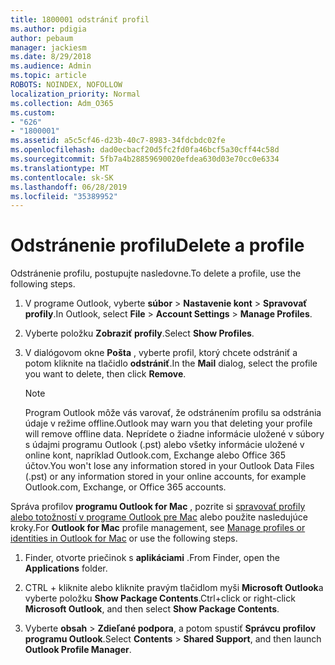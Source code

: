 ```yaml
---
title: 1800001 odstrániť profil
ms.author: pdigia
author: pebaum
manager: jackiesm
ms.date: 8/29/2018
ms.audience: Admin
ms.topic: article
ROBOTS: NOINDEX, NOFOLLOW
localization_priority: Normal
ms.collection: Adm_O365
ms.custom:
- "626"
- "1800001"
ms.assetid: a5c5cf46-d23b-40c7-8983-34fdcbdc02fe
ms.openlocfilehash: dad0ecbacf20d5fc2fd0fa46bcf5a30cff44c58d
ms.sourcegitcommit: 5fb7a4b28859690020efdea630d03e70cc0e6334
ms.translationtype: MT
ms.contentlocale: sk-SK
ms.lasthandoff: 06/28/2019
ms.locfileid: "35389952"
---
```

# <a name="delete-a-profile"></a><span data-ttu-id="2926e-102">Odstránenie profilu</span><span class="sxs-lookup"><span data-stu-id="2926e-102">Delete a profile</span></span>

<span data-ttu-id="2926e-103">Odstránenie profilu, postupujte nasledovne.</span><span class="sxs-lookup"><span data-stu-id="2926e-103">To delete a profile, use the following steps.</span></span>
  
1. <span data-ttu-id="2926e-104">V programe Outlook, vyberte **súbor** \> **Nastavenie kont** \> **Spravovať profily**.</span><span class="sxs-lookup"><span data-stu-id="2926e-104">In Outlook, select **File** \> **Account Settings** \> **Manage Profiles**.</span></span>

2. <span data-ttu-id="2926e-105">Vyberte položku **Zobraziť profily**.</span><span class="sxs-lookup"><span data-stu-id="2926e-105">Select **Show Profiles**.</span></span>

3. <span data-ttu-id="2926e-106">V dialógovom okne **Pošta** , vyberte profil, ktorý chcete odstrániť a potom kliknite na tlačidlo **odstrániť**.</span><span class="sxs-lookup"><span data-stu-id="2926e-106">In the **Mail** dialog, select the profile you want to delete, then click **Remove**.</span></span>

    > [!NOTE]
    > <span data-ttu-id="2926e-107">Program Outlook môže vás varovať, že odstránením profilu sa odstránia údaje v režime offline.</span><span class="sxs-lookup"><span data-stu-id="2926e-107">Outlook may warn you that deleting your profile will remove offline data.</span></span> <span data-ttu-id="2926e-108">Neprídete o žiadne informácie uložené v súbory s údajmi programu Outlook (.pst) alebo všetky informácie uložené v online kont, napríklad Outlook.com, Exchange alebo Office 365 účtov.</span><span class="sxs-lookup"><span data-stu-id="2926e-108">You won't lose any information stored in your Outlook Data Files (.pst) or any information stored in your online accounts, for example Outlook.com, Exchange, or Office 365 accounts.</span></span>
  
<span data-ttu-id="2926e-109">Správa profilov **programu Outlook for Mac** , pozrite si [spravovať profily alebo totožností v programe Outlook pre Mac](https://support.office.com/article/fed2a955-74df-4a24-bef6-78a426958c4c.aspx) alebo použite nasledujúce kroky.</span><span class="sxs-lookup"><span data-stu-id="2926e-109">For **Outlook for Mac** profile management, see [Manage profiles or identities in Outlook for Mac](https://support.office.com/article/fed2a955-74df-4a24-bef6-78a426958c4c.aspx) or use the following steps.</span></span>
  
1. <span data-ttu-id="2926e-110">Finder, otvorte priečinok s **aplikáciami** .</span><span class="sxs-lookup"><span data-stu-id="2926e-110">From Finder, open the **Applications** folder.</span></span>

2. <span data-ttu-id="2926e-111">CTRL + kliknite alebo kliknite pravým tlačidlom myši **Microsoft Outlook**a vyberte položku **Show Package Contents**.</span><span class="sxs-lookup"><span data-stu-id="2926e-111">Ctrl+click or right-click **Microsoft Outlook**, and then select **Show Package Contents**.</span></span>

3. <span data-ttu-id="2926e-112">Vyberte **obsah** \> **Zdieľané podpora**, a potom spustiť **Správcu profilov programu Outlook**.</span><span class="sxs-lookup"><span data-stu-id="2926e-112">Select **Contents** \> **Shared Support**, and then launch **Outlook Profile Manager**.</span></span>

